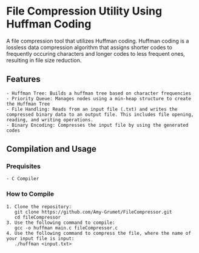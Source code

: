 # File Compression Utility Using Huffman Coding
A file compression tool that utilizes Huffman coding. Huffman coding is a lossless data compression algorithm that assigns shorter codes to frequently occuring characters and longer codes to less frequent ones, resulting in file size reduction. 

## Features
    - Huffman Tree: Builds a huffman tree based on character frequencies
    - Priority Queue: Manages nodes using a min-heap structure to create the Huffman Tree
    - File Handling: Reads from an input file (.txt) and writes the compressed binary data to an output file. This includes file opening, reading, and writing operations. 
    - Binary Encoding: Compresses the input file by using the generated codes
    
## Compilation and Usage
  ### Prequisites
    - C Compiler
  ### How to Compile
    1. Clone the repository:
       git clone https://github.com/Amy-Grumet/FileCompressor.git
       cd fileCompressor
    3. Use the following command to compile:
       gcc -o huffman main.c fileCompressor.c
    4. Use the following command to compress the file, where the name of your input file is input:
       ./huffman <input.txt>

